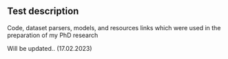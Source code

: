 ## Test description

Code, dataset parsers, models, and resources links which were used in the preparation of my PhD research

Will be updated.. (17.02.2023)
